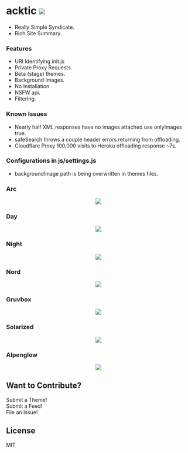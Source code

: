 # acktic <img src='https://img.shields.io/github/license/acktic/acktic.github.io?style=social'>

  - Really Simple Syndicate.
  - Rich Site Summary.

### Features

* URI Identifying init.js
* Private Proxy Requests.
* Beta (stage) themes.
* Background Images.
* No Installation.
* NSFW api.
* Filtering.

### Known Issues

* Nearly half XML responses have no images attached use onlyImages true.
* safeSearch throws a couple header errors returning from offloading.
* Cloudflare Proxy 100,000 visits to Heroku offloading response ~7s.

### Configurations in js/settings.js

* backgroundImage path is being overwritten in themes files.

### Arc

<p align='center'><img src='http://acktic.github.io/screenshots/Arc.jpg'></p>

### Day

<p align='center'><img src='http://acktic.github.io/screenshots/Day.jpg'></p>

### Night

<p align='center'><img src='http://acktic.github.io/screenshots/Night.jpg'></p>

### Nord

<p align='center'><img src='http://acktic.github.io/screenshots/Nord.jpg'></p>

### Gruvbox

<p align='center'><img src='http://acktic.github.io/screenshots/Gruvbox.jpg'></p>

### Solarized

<p align='center'><img src='http://acktic.github.io/screenshots/Solarized.jpg'></p>

### Alpenglow

<p align='center'><img src='http://acktic.github.io/screenshots/Alpenglow.jpg'></p>



Want to Contribute?
----

Submit a Theme!<br>
Submit a Feed!<br>
File an Issue!<br>

License
----

MIT
